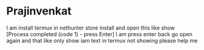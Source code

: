 # Prajinvenkat
I am install termux in nethunter store install and open this like show [Process completed (code 1) - press Enter] I am press enter back go open again and that like only show iam text in termux not showing please help me
